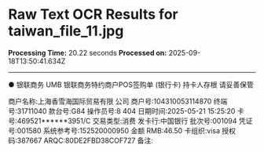 # Raw Text OCR Results for taiwan_file_11.jpg

**Processing Time:** 20.22 seconds
**Processed on:** 2025-09-18T13:50:41.634Z

---

● 银联商务
UMB
银联商务特约商户POS签购单
(银行卡)
持卡人存根 请妥善保管

商户名称:上海香雪海国际贸易有限
公司
商户号:104310053114870
终端号:31711040
款台号:G84
操作员号:8 404
日期时间:2025-05-21 15:25:20
卡 号:469521******3951/C
交易类型:消费
发卡行:中国银行
批次号:001094
凭证号:001580
系统参考号:152520000950
金额 RMB:46.50
卡组织:visa 授权码:387667
ARQC:80DE2FBD38COF727
备注:
